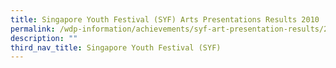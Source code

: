 ```yaml
---
title: Singapore Youth Festival (SYF) Arts Presentations Results 2010
permalink: /wdp-information/achievements/syf-art-presentation-results/2010/
description: ""
third_nav_title: Singapore Youth Festival (SYF)
---
```


